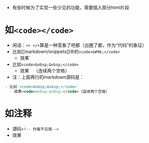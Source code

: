 - 有些时候为了实现一些少见的功能，需要插入部分html片段
# 如`<code></code>`
- 闲话：`<> </>`算是一种意象了吧都（出圈了都，作为“代码”的象征）
- 比如[[markdown/snippets]]中的`<code>&#96;</code>`
  - 效果<code>&#96;</code>
- 比如`<code>&nbsp;&nbsp;</code>`
  - 效果<code>&nbsp;&nbsp;</code>（连续两个空格）
- 注：上面两行的markdown源码是：

```markdown
- 比如`<code>&nbsp;&nbsp;</code>`
  - 效果<code>&nbsp;&nbsp;</code>（连续两个空格）
```
# 如注释
- 源码`<!-- 你看不见我-->`
- 效果<!-- 你看不见我-->